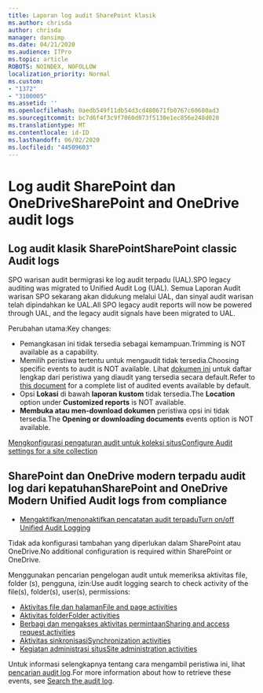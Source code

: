 ```yaml
---
title: Laporan log audit SharePoint klasik
ms.author: chrisda
author: chrisda
manager: dansimp
ms.date: 04/21/2020
ms.audience: ITPro
ms.topic: article
ROBOTS: NOINDEX, NOFOLLOW
localization_priority: Normal
ms.custom:
- "1372"
- "3100005"
ms.assetid: ''
ms.openlocfilehash: 0aedb549f11db54d3cd480671fb0767c60680ad3
ms.sourcegitcommit: bc7d6f4f3c9f7060d073f5130e1ec856e248d020
ms.translationtype: MT
ms.contentlocale: id-ID
ms.lasthandoff: 06/02/2020
ms.locfileid: "44509603"
---
```

# <a name="sharepoint-and-onedrive-audit-logs"></a><span data-ttu-id="0e4ea-102">Log audit SharePoint dan OneDrive</span><span class="sxs-lookup"><span data-stu-id="0e4ea-102">SharePoint and OneDrive audit logs</span></span>

## <a name="sharepoint-classic-audit-logs"></a><span data-ttu-id="0e4ea-103">Log audit klasik SharePoint</span><span class="sxs-lookup"><span data-stu-id="0e4ea-103">SharePoint classic Audit logs</span></span>

<span data-ttu-id="0e4ea-104">SPO warisan audit bermigrasi ke log audit terpadu (UAL).</span><span class="sxs-lookup"><span data-stu-id="0e4ea-104">SPO legacy auditing was migrated to Unified Audit Log (UAL).</span></span> <span data-ttu-id="0e4ea-105">Semua Laporan Audit warisan SPO sekarang akan didukung melalui UAL, dan sinyal audit warisan telah dipindahkan ke UAL.</span><span class="sxs-lookup"><span data-stu-id="0e4ea-105">All SPO legacy audit reports will now be powered through UAL, and the legacy audit signals have been migrated to UAL.</span></span>

<span data-ttu-id="0e4ea-106">Perubahan utama:</span><span class="sxs-lookup"><span data-stu-id="0e4ea-106">Key changes:</span></span>

* <span data-ttu-id="0e4ea-107">Pemangkasan ini tidak tersedia sebagai kemampuan.</span><span class="sxs-lookup"><span data-stu-id="0e4ea-107">Trimming is NOT available as a capability.</span></span>
* <span data-ttu-id="0e4ea-108">Memilih peristiwa tertentu untuk mengaudit tidak tersedia.</span><span class="sxs-lookup"><span data-stu-id="0e4ea-108">Choosing specific events to audit is NOT available.</span></span> <span data-ttu-id="0e4ea-109">Lihat [dokumen ini](https://docs.microsoft.com/microsoft-365/compliance/search-the-audit-log-in-security-and-compliance) untuk daftar lengkap dari peristiwa yang diaudit yang tersedia secara default.</span><span class="sxs-lookup"><span data-stu-id="0e4ea-109">Refer to [this document](https://docs.microsoft.com/microsoft-365/compliance/search-the-audit-log-in-security-and-compliance) for a complete list of audited events available by default.</span></span>
* <span data-ttu-id="0e4ea-110">Opsi **Lokasi** di bawah **laporan kustom** tidak tersedia.</span><span class="sxs-lookup"><span data-stu-id="0e4ea-110">The **Location** option under **Customized reports** is NOT available.</span></span>
* <span data-ttu-id="0e4ea-111">**Membuka atau men-download dokumen** peristiwa opsi ini tidak tersedia.</span><span class="sxs-lookup"><span data-stu-id="0e4ea-111">The **Opening or downloading documents** events option is NOT available.</span></span>

[<span data-ttu-id="0e4ea-112">Mengkonfigurasi pengaturan audit untuk koleksi situs</span><span class="sxs-lookup"><span data-stu-id="0e4ea-112">Configure Audit settings for a site collection</span></span>](https://support.office.com/article/Configure-audit-settings-for-a-site-collection-A9920C97-38C0-44F2-8BCB-4CF1E2AE22D2)

## <a name="sharepoint-and-onedrive-modern-unified-audit-logs-from-compliance"></a><span data-ttu-id="0e4ea-113">SharePoint dan OneDrive modern terpadu audit log dari kepatuhan</span><span class="sxs-lookup"><span data-stu-id="0e4ea-113">SharePoint and OneDrive Modern Unified Audit logs from compliance</span></span>

* [<span data-ttu-id="0e4ea-114">Mengaktifkan/menonaktifkan pencatatan audit terpadu</span><span class="sxs-lookup"><span data-stu-id="0e4ea-114">Turn on/off Unified Audit Logging</span></span>](https://docs.microsoft.com/microsoft-365/compliance/turn-audit-log-search-on-or-off) 

<span data-ttu-id="0e4ea-115">Tidak ada konfigurasi tambahan yang diperlukan dalam SharePoint atau OneDrive.</span><span class="sxs-lookup"><span data-stu-id="0e4ea-115">No additional configuration is required within SharePoint or OneDrive.</span></span>

<span data-ttu-id="0e4ea-116">Menggunakan pencarian pengelogan audit untuk memeriksa aktivitas file, folder (s), pengguna, izin:</span><span class="sxs-lookup"><span data-stu-id="0e4ea-116">Use audit logging search to check activity of the file(s), folder(s), user(s), permissions:</span></span>

* [<span data-ttu-id="0e4ea-117">Aktivitas file dan halaman</span><span class="sxs-lookup"><span data-stu-id="0e4ea-117">File and page activities</span></span>](https://docs.microsoft.com/microsoft-365/compliance/search-the-audit-log-in-security-and-compliance)
* [<span data-ttu-id="0e4ea-118">Aktivitas folder</span><span class="sxs-lookup"><span data-stu-id="0e4ea-118">Folder activities</span></span>](https://docs.microsoft.com/microsoft-365/compliance/search-the-audit-log-in-security-and-compliance#folder-activities)
* [<span data-ttu-id="0e4ea-119">Berbagi dan mengakses aktivitas permintaan</span><span class="sxs-lookup"><span data-stu-id="0e4ea-119">Sharing and access request activities</span></span>](https://docs.microsoft.com/microsoft-365/compliance/search-the-audit-log-in-security-and-compliance#sharing-and-access-request-activities)
* [<span data-ttu-id="0e4ea-120">Aktivitas sinkronisasi</span><span class="sxs-lookup"><span data-stu-id="0e4ea-120">Synchronization activities</span></span>](https://docs.microsoft.com/microsoft-365/compliance/search-the-audit-log-in-security-and-compliance#synchronization-activities)
* [<span data-ttu-id="0e4ea-121">Kegiatan administrasi situs</span><span class="sxs-lookup"><span data-stu-id="0e4ea-121">Site administration activities</span></span>](https://docs.microsoft.com/microsoft-365/compliance/search-the-audit-log-in-security-and-compliance#site-administration-activities)

<span data-ttu-id="0e4ea-122">Untuk informasi selengkapnya tentang cara mengambil peristiwa ini, lihat [pencarian audit log](https://docs.microsoft.com/microsoft-365/compliance/search-the-audit-log-in-security-and-compliance#search-the-audit-log).</span><span class="sxs-lookup"><span data-stu-id="0e4ea-122">For more information about how to retrieve these events, see [Search the audit log](https://docs.microsoft.com/microsoft-365/compliance/search-the-audit-log-in-security-and-compliance#search-the-audit-log).</span></span>
